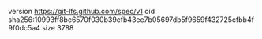 version https://git-lfs.github.com/spec/v1
oid sha256:10993ff8bc6570f030b39cfb43ee7b05697db5f9659f432725cfbb4f9f0dc5a4
size 3788
